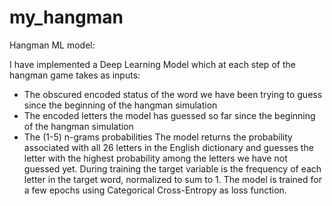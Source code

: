 # my_hangman
Hangman ML model:

I have implemented a Deep Learning Model which at each step of the hangman game takes as inputs:
- The obscured encoded status of the word we have been trying to guess since the beginning of the hangman simulation
- The encoded letters the model has guessed so far since the beginning of the hangman simulation
- The (1-5) n-grams probabilities 
The model returns the probability associated with all 26 letters in the English dictionary and guesses the letter with the highest probability among the letters we have not guessed yet.
During training the target variable is the frequency of each letter in the target word, normalized to sum to 1.
The model is trained for a few epochs using Categorical Cross-Entropy as loss function.
